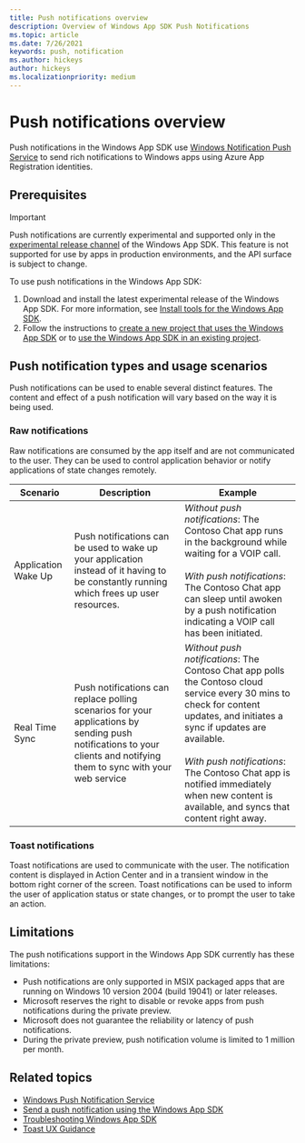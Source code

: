 ```yaml
---
title: Push notifications overview
description: Overview of Windows App SDK Push Notifications
ms.topic: article
ms.date: 7/26/2021
keywords: push, notification
ms.author: hickeys
author: hickeys
ms.localizationpriority: medium
---
```


# Push notifications overview

Push notifications in the Windows App SDK use [Windows Notification Push Service](/windows/apps/design/shell/tiles-and-notifications/windows-push-notification-services--wns--overview) to send rich notifications to Windows apps using Azure App Registration identities.

## Prerequisites

> [!IMPORTANT]
> Push notifications are currently experimental and supported only in the [experimental release channel](../../experimental-channel.md) of the Windows App SDK. This feature is not supported for use by apps in production environments, and the API surface is subject to change.

To use push notifications in the Windows App SDK:

1. Download and install the latest experimental release of the Windows App SDK. For more information, see [Install tools for the Windows App SDK](../../set-up-your-development-environment.md).
2. Follow the instructions to [create a new project that uses the Windows App SDK](../../../winui/winui3/create-your-first-winui3-app.md) or to [use the Windows App SDK in an existing project](../../use-windows-app-sdk-in-existing-project.md).


## Push notification types and usage scenarios

Push notifications can be used to enable several distinct features. The content and effect of a push notification will vary based on the way it is being used.

### Raw notifications

Raw notifications are consumed by the app itself and are not communicated to the user. They can be used to control application behavior or notify applications of state changes remotely.

| Scenario | Description  | Example |
|----------|--------------|---------|
| Application Wake Up | Push notifications can be used to wake up your application instead of it having to be constantly running which frees up user resources. | *Without push notifications*: The Contoso Chat app runs in the background while waiting for a VOIP call.<br/><br/>*With push notifications*: The Contoso Chat app can sleep until awoken by a push notification indicating a VOIP call has been initiated.
| Real Time Sync | Push notifications can replace polling scenarios for your applications by sending push notifications to your clients and notifying them to sync with your web service | *Without push notifications*: The Contoso Chat app polls the Contoso cloud service every 30 mins to check for content updates, and initiates a sync if updates are available.<br/><br/>*With push notifications*: The Contoso Chat app is notified immediately when new content is available, and syncs that content right away.

### Toast notifications

Toast notifications are used to communicate with the user. The notification content is displayed in Action Center and in a transient window in the bottom right corner of the screen. Toast notifications can be used to inform the user of application status or state changes, or to prompt the user to take an action.

## Limitations

The push notifications support in the Windows App SDK currently has these limitations:

- Push notifications are only supported in MSIX packaged apps that are running on Windows 10 version 2004 (build 19041) or later releases.
- Microsoft reserves the right to disable or revoke apps from push notifications during the private preview.
- Microsoft does not guarantee the reliability or latency of push notifications.
- During the private preview, push notification volume is limited to 1 million per month.

## Related topics

- [Windows Push Notification Service](/windows/apps/design/shell/tiles-and-notifications/windows-push-notification-services--wns--overview)
- [Send a push notification using the Windows App SDK](push-quickstart.md)
- [Troubleshooting Windows App SDK](/troubleshooting.md)
- [Toast UX Guidance](../../../design/shell/tiles-and-notifications/toast-ux-guidance.md)